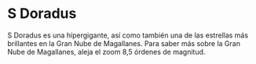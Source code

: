 # S Doradus

S Doradus es una hípergigante, así como también una de las estrellas más
brillantes en la Gran Nube de Magallanes. Para saber más sobre la Gran Nube de
Magallanes, aleja el zoom 8,5 órdenes de magnitud.

